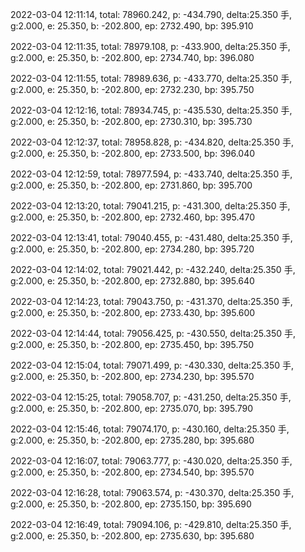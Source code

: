 2022-03-04 12:11:14, total: 78960.242, p: -434.790, delta:25.350 手, g:2.000, e: 25.350, b: -202.800, ep: 2732.490, bp: 395.910

2022-03-04 12:11:35, total: 78979.108, p: -433.900, delta:25.350 手, g:2.000, e: 25.350, b: -202.800, ep: 2734.740, bp: 396.080

2022-03-04 12:11:55, total: 78989.636, p: -433.770, delta:25.350 手, g:2.000, e: 25.350, b: -202.800, ep: 2732.230, bp: 395.750

2022-03-04 12:12:16, total: 78934.745, p: -435.530, delta:25.350 手, g:2.000, e: 25.350, b: -202.800, ep: 2730.310, bp: 395.730

2022-03-04 12:12:37, total: 78958.828, p: -434.820, delta:25.350 手, g:2.000, e: 25.350, b: -202.800, ep: 2733.500, bp: 396.040

2022-03-04 12:12:59, total: 78977.594, p: -433.740, delta:25.350 手, g:2.000, e: 25.350, b: -202.800, ep: 2731.860, bp: 395.700

2022-03-04 12:13:20, total: 79041.215, p: -431.300, delta:25.350 手, g:2.000, e: 25.350, b: -202.800, ep: 2732.460, bp: 395.470

2022-03-04 12:13:41, total: 79040.455, p: -431.480, delta:25.350 手, g:2.000, e: 25.350, b: -202.800, ep: 2734.280, bp: 395.720

2022-03-04 12:14:02, total: 79021.442, p: -432.240, delta:25.350 手, g:2.000, e: 25.350, b: -202.800, ep: 2732.880, bp: 395.640

2022-03-04 12:14:23, total: 79043.750, p: -431.370, delta:25.350 手, g:2.000, e: 25.350, b: -202.800, ep: 2733.430, bp: 395.600

2022-03-04 12:14:44, total: 79056.425, p: -430.550, delta:25.350 手, g:2.000, e: 25.350, b: -202.800, ep: 2735.450, bp: 395.750

2022-03-04 12:15:04, total: 79071.499, p: -430.330, delta:25.350 手, g:2.000, e: 25.350, b: -202.800, ep: 2734.230, bp: 395.570

2022-03-04 12:15:25, total: 79058.707, p: -431.250, delta:25.350 手, g:2.000, e: 25.350, b: -202.800, ep: 2735.070, bp: 395.790

2022-03-04 12:15:46, total: 79074.170, p: -430.160, delta:25.350 手, g:2.000, e: 25.350, b: -202.800, ep: 2735.280, bp: 395.680

2022-03-04 12:16:07, total: 79063.777, p: -430.020, delta:25.350 手, g:2.000, e: 25.350, b: -202.800, ep: 2734.540, bp: 395.570

2022-03-04 12:16:28, total: 79063.574, p: -430.370, delta:25.350 手, g:2.000, e: 25.350, b: -202.800, ep: 2735.150, bp: 395.690

2022-03-04 12:16:49, total: 79094.106, p: -429.810, delta:25.350 手, g:2.000, e: 25.350, b: -202.800, ep: 2735.630, bp: 395.680